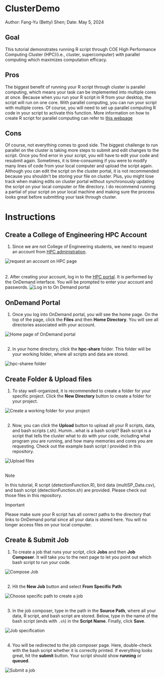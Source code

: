 # ClusterDemo
Author: Fang-Yu (Betty) Shen;
Date: May 5, 2024
## Goal
This tutorial demonstrates running R script through COE High Performance Computing Cluster (HPC)(i.e., cluster, supercomputer) with parallel computing which maximizes computation efficacy.
## Pros
The biggest benefit of running your R script through cluster is parallel computing, which means your task can be implemented into multiple cores at once. Because when you run your R script in R from your desktop, the script will run on one core. With parallel computing, you can run your script with multiple cores. Of course, you will need to set up parallel computing R code in your script to activate this function. More information on how to create R script for parallel computing can refer to [this webpage](https://www.r-bloggers.com/2017/10/running-r-code-in-parallel/)
## Cons
Of course, not everything comes to good side. The biggest challenge to run parallel on the cluster is taking more steps to submit and edit changes to the script. Once you find error in your script, you will have to edit your code and resubmit again. Sometimes, it is time-consuming if you were to modify many lines of code from your local computer and upload the script again. Although you can edit the script on the cluster portal, it is not recommended because you shouldn't be storing your file on cluster. Plus, you might lose track when making edits on cluster portal without synchronously updating the script on your local computer or file directory. I do recommend running a partial of your script on your local machine and making sure the process looks great before submitting your task through cluster.

# Instructions
## Create a College of Engineering HPC Account
1. Since we are not College of Engineering students, we need to request an account from [HPC administration](https://it.engineering.oregonstate.edu/hpc).

![request an account on HPC page](CreatAccount.png)  
<br>
<br>
2. After creating your account, log in to the [HPC portal](https://ondemand.hpc.engr.oregonstate.edu/). It is performed by the OnDemand interface. You will be prompted to enter your account and passwords.
![Log in to On Demand portal](HPC-login.png)
<br>
<be>

## OnDemand Portal
1. Once you log into OnDemand portal, you will see the home page. On the top of the page, click the **Files** and then **Home Directory**. You will see all directories associated with your account.

![Home page of OnDemand portal](OnDemand_home.png)
<br>
<br>

2. In your home directory, click the **hpc-share** folder. This folder will be your working folder, where all scripts and data are stored.

![hpc-sharee folder](hpc_location.png)
<br>
<be>

## Create Folder & Upload files
1. To stay well-organized, it is recommended to create a folder for your specific project. Click the **New Directory** button to create a folder for your project.

![Create a working folder for your project](NewDirectory.png)
<br>
<br>

2. Now, you can click the **Upload** button to upload all your R scripts, data, and bash scripts (.sh). Humm...what is a bash script? Bash script is a script that tells the cluster what to do with your code, including what program you are running, and how many memories and cores you are requesting. Check out the example bash script I provided in this repository.

![Upload files](UploadFile.png)
<br>
<br>
>[!NOTE]
> In this tutorial, R script (detectionFunction.R), bird data (multiSP_Data.csv), and bash script (detectionFunction.sh) are provided. Please check out those files in this repository.

>[!IMPORTANT]
> Please make sure your R script has all correct paths to the directory that links to OnDemand portal since all your data is stored here. You will no longer access files on your local computer.

## Create & Submit Job
1. To create a job that runs your script, click **Jobs** and then **Job Composer**. It will take you to the next page to let you point out which bash script to run your code.

![Compose Job](CreatJob.png)
<br>
<br>

2. Hit the **New Job** button and select **From Specific Path**

![Choose specific path to create a job](ComposeJob.png)
<br>
<br>

3. In the job composer, type in the path in the **Source Path**, where all your data, R script, and bash script are stored. Below, type in the name of the bash script (ends with `.sh`) in the **Script Name**. Finally, click **Save**.

![Job specification](Jobpath.png)
<br>
<br>

4. You will be redirected to the job composer page. Here, double-check with the bash script whether it is correctly printed. If everything looks great, hit the **submit** button. Your script should show **running** or **queued**.

![Submit a job](SubmitJob.png)
<br>
<br>
